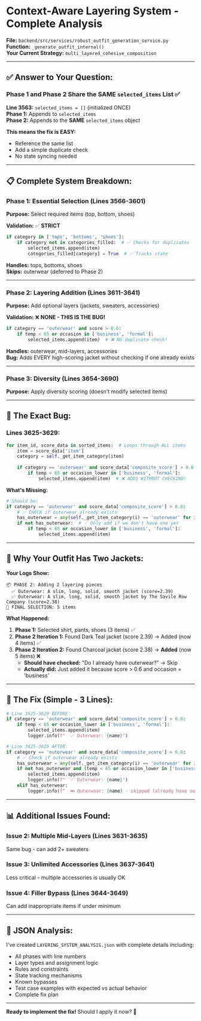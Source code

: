 # Context-Aware Layering System - Complete Analysis

**File:** `backend/src/services/robust_outfit_generation_service.py`  
**Function:** `_generate_outfit_internal()`  
**Your Current Strategy:** `multi_layered_cohesive_composition`

---

## ✅ **Answer to Your Question:**

### **Phase 1 and Phase 2 Share the SAME `selected_items` List** ✅

**Line 3563:** `selected_items = []` (initialized ONCE)  
**Phase 1:** Appends to `selected_items`  
**Phase 2:** Appends to the **SAME** `selected_items` object  

**This means the fix is EASY:**
- Reference the same list
- Add a simple duplicate check
- No state syncing needed

---

## 📋 **Complete System Breakdown:**

### **Phase 1: Essential Selection** (Lines 3566-3601)

**Purpose:** Select required items (top, bottom, shoes)

**Validation:** ✅ **STRICT**
```python
if category in ['tops', 'bottoms', 'shoes']:
    if category not in categories_filled:  # ✅ Checks for duplicates
        selected_items.append(item)
        categories_filled[category] = True  # ✅ Tracks state
```

**Handles:** tops, bottoms, shoes  
**Skips:** outerwear (deferred to Phase 2)

---

### **Phase 2: Layering Addition** (Lines 3611-3641)

**Purpose:** Add optional layers (jackets, sweaters, accessories)

**Validation:** ❌ **NONE - THIS IS THE BUG!**
```python
if category == 'outerwear' and score > 0.6:
    if temp < 65 or occasion in ['business', 'formal']:
        selected_items.append(item)  # ❌ NO duplicate check!
```

**Handles:** outerwear, mid-layers, accessories  
**Bug:** Adds EVERY high-scoring jacket without checking if one already exists

---

### **Phase 3: Diversity** (Lines 3654-3690)

**Purpose:** Apply diversity scoring (doesn't modify selected items)

---

## 🐛 **The Exact Bug:**

### **Lines 3625-3629:**
```python
for item_id, score_data in sorted_items:  # Loops through ALL items
    item = score_data['item']
    category = self._get_item_category(item)
    
    if category == 'outerwear' and score_data['composite_score'] > 0.6:
        if temp < 65 or occasion_lower in ['business', 'formal']:
            selected_items.append(item)  # ❌ ADDS WITHOUT CHECKING!
```

**What's Missing:**
```python
# Should be:
if category == 'outerwear' and score_data['composite_score'] > 0.6:
    # ✅ CHECK if outerwear already exists
    has_outerwear = any(self._get_item_category(i) == 'outerwear' for i in selected_items)
    if not has_outerwear:  # ✅ Only add if we don't have one yet
        if temp < 65 or occasion_lower in ['business', 'formal']:
            selected_items.append(item)
```

---

## 🎯 **Why Your Outfit Has Two Jackets:**

**Your Logs Show:**
```
📦 PHASE 2: Adding 2 layering pieces
  ✅ Outerwear: A slim, long, solid, smooth jacket (score=2.39)
  ✅ Outerwear: A slim, long, solid, smooth jacket by The Savile Row Company (score=2.38)
🎯 FINAL SELECTION: 5 items
```

**What Happened:**
1. **Phase 1:** Selected shirt, pants, shoes (3 items) ✅
2. **Phase 2 Iteration 1:** Found Dark Teal jacket (score 2.39) → Added (now 4 items) ✅
3. **Phase 2 Iteration 2:** Found Charcoal jacket (score 2.38) → **Added** (now 5 items) ❌
   - **Should have checked:** "Do I already have outerwear?" → Skip
   - **Actually did:** Just added it because score > 0.6 and occasion = 'business'

---

## 🔧 **The Fix (Simple - 3 Lines):**

```python
# Line 3625-3629 BEFORE:
if category == 'outerwear' and score_data['composite_score'] > 0.6:
    if temp < 65 or occasion_lower in ['business', 'formal']:
        selected_items.append(item)
        logger.info(f"  ✅ Outerwear: {name}")

# Line 3625-3629 AFTER:
if category == 'outerwear' and score_data['composite_score'] > 0.6:
    # ✅ Check if outerwear already exists
    has_outerwear = any(self._get_item_category(i) == 'outerwear' for i in selected_items)
    if not has_outerwear and (temp < 65 or occasion_lower in ['business', 'formal']):
        selected_items.append(item)
        logger.info(f"  ✅ Outerwear: {name}")
    elif has_outerwear:
        logger.info(f"  ⏭️ Outerwear: {name} - skipped (already have outerwear)")
```

---

## 📊 **Additional Issues Found:**

### **Issue 2: Multiple Mid-Layers (Lines 3631-3635)**
Same bug - can add 2+ sweaters

### **Issue 3: Unlimited Accessories (Lines 3637-3641)**
Less critical - multiple accessories is usually OK

### **Issue 4: Filler Bypass (Lines 3644-3649)**
Can add inappropriate items if under minimum

---

## 🎯 **JSON Analysis:**

I've created `LAYERING_SYSTEM_ANALYSIS.json` with complete details including:
- All phases with line numbers
- Layer types and assignment logic  
- Rules and constraints
- State tracking mechanisms
- Known bypasses
- Test case examples with expected vs actual behavior
- Complete fix plan

---

**Ready to implement the fix!** Should I apply it now? 🔧
